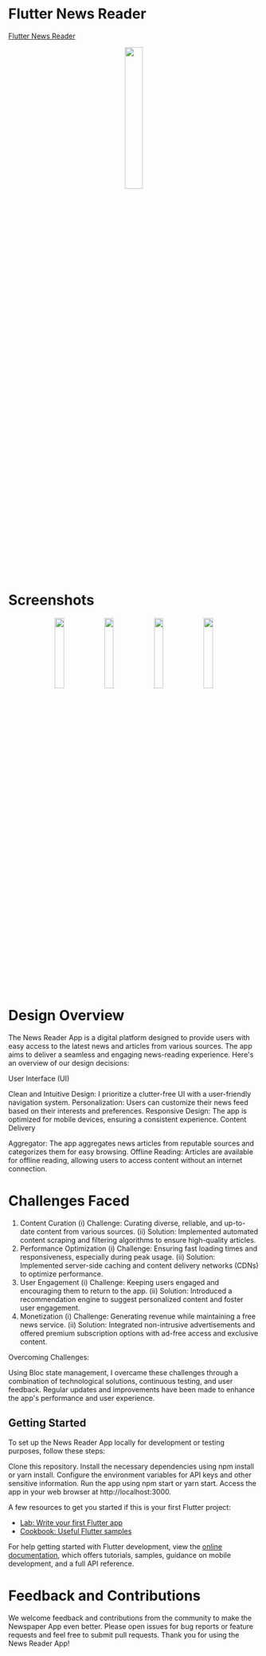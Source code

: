 # Flutter News Reader

[Flutter News Reader](https://github.com/asifjahan1/Flutter-News-Reader/tree/master)

<div align="center">
<img width="27%" src="https://github.com/asifjahan1/Flutter-News-Reader/assets/54774661/db1a4d0f-8c6b-4f67-b62c-c2c3e977617d">
</div>

# Screenshots

<div align="center">
<img width="19%" src="https://github.com/asifjahan1/Flutter-News-Reader/assets/54774661/2d396cad-77df-4961-81d8-7b122fec598c"> <img width="19%" src="https://github.com/asifjahan1/Flutter-News-Reader/assets/54774661/a456a5cf-e1b6-4a3e-aee9-9cb9e3c922de"> <img width="19%" src="https://github.com/asifjahan1/Flutter-News-Reader/assets/54774661/c053d82d-fe84-4369-8dcd-bd18e635a5e1"> <img width="19%" src="https://github.com/asifjahan1/Flutter-News-Reader/assets/54774661/07bc89d3-f534-4e9d-a9fd-f2845f1a0f67">
</div>

# Design Overview
The News Reader App is a digital platform designed to provide users with easy access to the latest news and articles from various sources. The app aims to deliver a seamless and engaging news-reading experience. Here's an overview of our design decisions:

User Interface (UI)

Clean and Intuitive Design: I prioritize a clutter-free UI with a user-friendly navigation system.
Personalization: Users can customize their news feed based on their interests and preferences.
Responsive Design: The app is optimized for mobile devices, ensuring a consistent experience.
Content Delivery

Aggregator: The app aggregates news articles from reputable sources and categorizes them for easy browsing.
Offline Reading: Articles are available for offline reading, allowing users to access content without an internet connection.
# Challenges Faced
1. Content Curation
(i) Challenge: Curating diverse, reliable, and up-to-date content from various sources.
(ii) Solution: Implemented automated content scraping and filtering algorithms to ensure high-quality articles.
2. Performance Optimization
(i) Challenge: Ensuring fast loading times and responsiveness, especially during peak usage.
(ii) Solution: Implemented server-side caching and content delivery networks (CDNs) to optimize performance.
3. User Engagement
(i) Challenge: Keeping users engaged and encouraging them to return to the app.
(ii) Solution: Introduced a recommendation engine to suggest personalized content and foster user engagement.
4. Monetization
(i) Challenge: Generating revenue while maintaining a free news service.
(ii) Solution: Integrated non-intrusive advertisements and offered premium subscription options with ad-free access and exclusive content.

Overcoming Challenges:

Using Bloc state management, I overcame these challenges through a combination of technological solutions, continuous testing, and user feedback. Regular updates and improvements have been made to enhance the app's performance and user experience.

## Getting Started

To set up the News Reader App locally for development or testing purposes, follow these steps:

Clone this repository.
Install the necessary dependencies using npm install or yarn install.
Configure the environment variables for API keys and other sensitive information.
Run the app using npm start or yarn start.
Access the app in your web browser at http://localhost:3000.

A few resources to get you started if this is your first Flutter project:

- [Lab: Write your first Flutter app](https://docs.flutter.dev/get-started/codelab)
- [Cookbook: Useful Flutter samples](https://docs.flutter.dev/cookbook)

For help getting started with Flutter development, view the
[online documentation](https://docs.flutter.dev/), which offers tutorials,
samples, guidance on mobile development, and a full API reference.

# Feedback and Contributions

We welcome feedback and contributions from the community to make the Newspaper App even better. Please open issues for bug reports or feature requests and feel free to submit pull requests.
Thank you for using the News Reader App!
